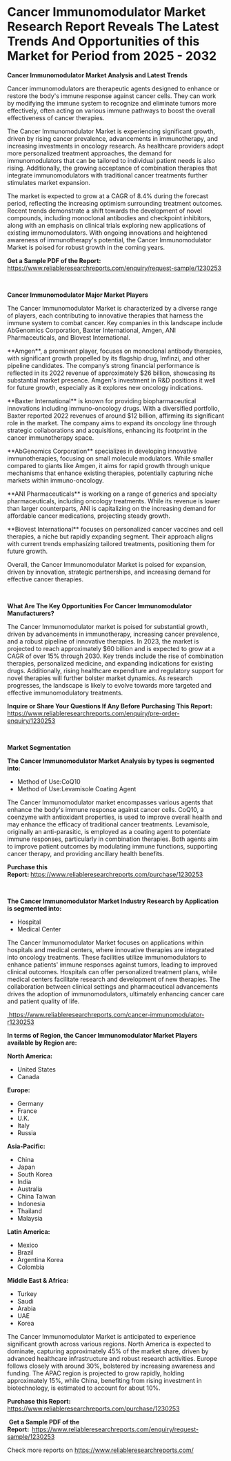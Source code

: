 <p><h1>Cancer Immunomodulator Market Research Report Reveals The Latest Trends And Opportunities of this Market for Period from 2025 - 2032</h1></p><p><strong>Cancer Immunomodulator Market Analysis and Latest Trends</strong></p>
<p><p>Cancer immunomodulators are therapeutic agents designed to enhance or restore the body's immune response against cancer cells. They can work by modifying the immune system to recognize and eliminate tumors more effectively, often acting on various immune pathways to boost the overall effectiveness of cancer therapies.</p><p>The Cancer Immunomodulator Market is experiencing significant growth, driven by rising cancer prevalence, advancements in immunotherapy, and increasing investments in oncology research. As healthcare providers adopt more personalized treatment approaches, the demand for immunomodulators that can be tailored to individual patient needs is also rising. Additionally, the growing acceptance of combination therapies that integrate immunomodulators with traditional cancer treatments further stimulates market expansion.</p><p>The market is expected to grow at a CAGR of 8.4% during the forecast period, reflecting the increasing optimism surrounding treatment outcomes. Recent trends demonstrate a shift towards the development of novel compounds, including monoclonal antibodies and checkpoint inhibitors, along with an emphasis on clinical trials exploring new applications of existing immunomodulators. With ongoing innovations and heightened awareness of immunotherapy's potential, the Cancer Immunomodulator Market is poised for robust growth in the coming years.</p></p>
<p><strong>Get a Sample PDF of the Report:&nbsp;</strong> <a href="https://www.reliableresearchreports.com/enquiry/request-sample/1230253?utm_campaign=2232&utm_medium=2&utm_source=Github&utm_content=ia&utm_term=09032025&utm_id=cancer-immunomodulator">https://www.reliableresearchreports.com/enquiry/request-sample/1230253</a></p>
<p>&nbsp;</p>
<p><strong>Cancer Immunomodulator Major Market Players</strong></p>
<p><p>The Cancer Immunomodulator Market is characterized by a diverse range of players, each contributing to innovative therapies that harness the immune system to combat cancer. Key companies in this landscape include AbGenomics Corporation, Baxter International, Amgen, ANI Pharmaceuticals, and Biovest International.</p><p>**Amgen**, a prominent player, focuses on monoclonal antibody therapies, with significant growth propelled by its flagship drug, Imfinzi, and other pipeline candidates. The company’s strong financial performance is reflected in its 2022 revenue of approximately $26 billion, showcasing its substantial market presence. Amgen's investment in R&D positions it well for future growth, especially as it explores new oncology indications.</p><p>**Baxter International** is known for providing biopharmaceutical innovations including immuno-oncology drugs. With a diversified portfolio, Baxter reported 2022 revenues of around $12 billion, affirming its significant role in the market. The company aims to expand its oncology line through strategic collaborations and acquisitions, enhancing its footprint in the cancer immunotherapy space.</p><p>**AbGenomics Corporation** specializes in developing innovative immunotherapies, focusing on small molecule modulators. While smaller compared to giants like Amgen, it aims for rapid growth through unique mechanisms that enhance existing therapies, potentially capturing niche markets within immuno-oncology.</p><p>**ANI Pharmaceuticals** is working on a range of generics and specialty pharmaceuticals, including oncology treatments. While its revenue is lower than larger counterparts, ANI is capitalizing on the increasing demand for affordable cancer medications, projecting steady growth.</p><p>**Biovest International** focuses on personalized cancer vaccines and cell therapies, a niche but rapidly expanding segment. Their approach aligns with current trends emphasizing tailored treatments, positioning them for future growth.</p><p>Overall, the Cancer Immunomodulator Market is poised for expansion, driven by innovation, strategic partnerships, and increasing demand for effective cancer therapies.</p></p>
<p>&nbsp;</p>
<p><strong>What Are The Key Opportunities For Cancer Immunomodulator Manufacturers?</strong></p>
<p><p>The Cancer Immunomodulator market is poised for substantial growth, driven by advancements in immunotherapy, increasing cancer prevalence, and a robust pipeline of innovative therapies. In 2023, the market is projected to reach approximately $60 billion and is expected to grow at a CAGR of over 15% through 2030. Key trends include the rise of combination therapies, personalized medicine, and expanding indications for existing drugs. Additionally, rising healthcare expenditure and regulatory support for novel therapies will further bolster market dynamics. As research progresses, the landscape is likely to evolve towards more targeted and effective immunomodulatory treatments.</p></p>
<p><strong>Inquire or Share Your Questions If Any Before Purchasing This Report:</strong> <a href="https://www.reliableresearchreports.com/enquiry/pre-order-enquiry/1230253?utm_campaign=2232&utm_medium=2&utm_source=Github&utm_content=ia&utm_term=09032025&utm_id=cancer-immunomodulator">https://www.reliableresearchreports.com/enquiry/pre-order-enquiry/1230253</a></p>
<p>&nbsp;</p>
<p><strong>Market Segmentation</strong></p>
<p><strong>The Cancer Immunomodulator Market Analysis by types is segmented into:</strong></p>
<p><ul><li>Method of Use:CoQ10</li><li>Method of Use:Levamisole Coating Agent</li></ul></p>
<p><p>The Cancer Immunomodulator market encompasses various agents that enhance the body's immune response against cancer cells. CoQ10, a coenzyme with antioxidant properties, is used to improve overall health and may enhance the efficacy of traditional cancer treatments. Levamisole, originally an anti-parasitic, is employed as a coating agent to potentiate immune responses, particularly in combination therapies. Both agents aim to improve patient outcomes by modulating immune functions, supporting cancer therapy, and providing ancillary health benefits.</p></p>
<p><strong>Purchase this Report:&nbsp;</strong><a href="https://www.reliableresearchreports.com/purchase/1230253?utm_campaign=2232&utm_medium=2&utm_source=Github&utm_content=ia&utm_term=09032025&utm_id=cancer-immunomodulator">https://www.reliableresearchreports.com/purchase/1230253</a></p>
<p>&nbsp;</p>
<p><strong>The Cancer Immunomodulator Market Industry Research by Application is segmented into:</strong></p>
<p><ul><li>Hospital</li><li>Medical Center</li></ul></p>
<p><p>The Cancer Immunomodulator Market focuses on applications within hospitals and medical centers, where innovative therapies are integrated into oncology treatments. These facilities utilize immunomodulators to enhance patients' immune responses against tumors, leading to improved clinical outcomes. Hospitals can offer personalized treatment plans, while medical centers facilitate research and development of new therapies. The collaboration between clinical settings and pharmaceutical advancements drives the adoption of immunomodulators, ultimately enhancing cancer care and patient quality of life.</p></p>
<p><a href="https://www.reliableresearchreports.com/cancer-immunomodulator-r1230253?utm_campaign=2232&utm_medium=2&utm_source=Github&utm_content=ia&utm_term=09032025&utm_id=cancer-immunomodulator">&nbsp;https://www.reliableresearchreports.com/cancer-immunomodulator-r1230253</a></p>
<p><strong>In terms of Region, the Cancer Immunomodulator Market Players available by Region are:</strong></p>
<p>
    <p> <strong> North America: </strong>
        <ul>
            <li>United States</li>
            <li>Canada</li>
        </ul>
        </p> 
    <p> <strong> Europe: </strong>
        <ul>
            <li>Germany</li>
            <li>France</li>
            <li>U.K.</li>
            <li>Italy</li>
            <li>Russia</li>
        </ul>
        </p> 
    <p> <strong> Asia-Pacific: </strong>
        <ul>
            <li>China</li>
            <li>Japan</li>
            <li>South Korea</li>
            <li>India</li>
            <li>Australia</li>
            <li>China Taiwan</li>
            <li>Indonesia</li>
            <li>Thailand</li>
            <li>Malaysia</li>
        </ul>
        </p> 
    <p> <strong> Latin America: </strong>
        <ul>
            <li>Mexico</li>
            <li>Brazil</li>
            <li>Argentina Korea</li>
            <li>Colombia</li>
        </ul>
        </p> 
    <p> <strong> Middle East & Africa: </strong>
        <ul>
            <li>Turkey</li>
            <li>Saudi</li>
            <li>Arabia</li>
            <li>UAE</li>
            <li>Korea</li>
        </ul>
    </p>
    </p>
<p><p>The Cancer Immunomodulator Market is anticipated to experience significant growth across various regions. North America is expected to dominate, capturing approximately 45% of the market share, driven by advanced healthcare infrastructure and robust research activities. Europe follows closely with around 30%, bolstered by increasing awareness and funding. The APAC region is projected to grow rapidly, holding approximately 15%, while China, benefiting from rising investment in biotechnology, is estimated to account for about 10%.</p></p>
<p><strong>Purchase this Report: </strong><a href="https://www.reliableresearchreports.com/purchase/1230253?utm_campaign=2232&utm_medium=2&utm_source=Github&utm_content=ia&utm_term=09032025&utm_id=cancer-immunomodulator">https://www.reliableresearchreports.com/purchase/1230253</a></p>
<p>&nbsp;<strong>Get a Sample PDF of the Report:&nbsp;&nbsp;</strong><a href="https://www.reliableresearchreports.com/enquiry/request-sample/1230253?utm_campaign=2232&utm_medium=2&utm_source=Github&utm_content=ia&utm_term=09032025&utm_id=cancer-immunomodulator">https://www.reliableresearchreports.com/enquiry/request-sample/1230253</a></p>
<p><strong></strong></p>
<p>Check more reports on <a href="https://www.reliableresearchreports.com/?utm_campaign=2232&utm_medium=2&utm_source=Github&utm_content=ia&utm_term=09032025&utm_id=cancer-immunomodulator">https://www.reliableresearchreports.com/</a></p>